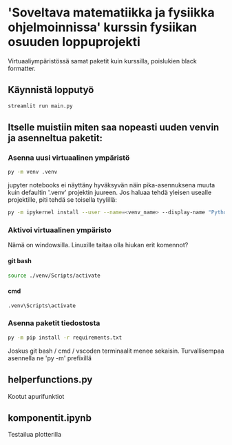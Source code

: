 # 'Soveltava matematiikka ja fysiikka ohjelmoinnissa' kurssin fysiikan osuuden loppuprojekti
Virtuaaliympäristössä samat paketit kuin kurssilla, poislukien black formatter.

## Käynnistä lopputyö
```bash
streamlit run main.py
```
## Itselle muistiin miten saa nopeasti uuden venvin ja asenneltua paketit:
### Asenna uusi virtuaalinen ympäristö
```bash
py -m venv .venv
```
jupyter notebooks ei näyttäny hyväksyvän näin pika-asennuksena muuta kuin defaultin '.venv' projektin juureen.
Jos haluaa tehdä yleisen usealle projektille, piti tehdä se toisella tyylillä:
```bash
py -m ipykernel install --user --name=<venv_name> --display-name "Python (<venv_name>)"
```
### Aktivoi virtuaalinen ympäristo
Nämä on windowsilla. Linuxille taitaa olla hiukan erit komennot?
#### git bash
```bash
source ./venv/Scripts/activate
```
#### cmd
```cmd
.venv\Scripts\activate
```
### Asenna paketit tiedostosta
```bash
py -m pip install -r requirements.txt
```
Joskus git bash / cmd / vscoden terminaalit menee sekaisin. Turvallisempaa asennella ne 'py -m' prefixillä

## helperfunctions.py
Kootut apurifunktiot

## komponentit.ipynb
Testailua plotterilla
